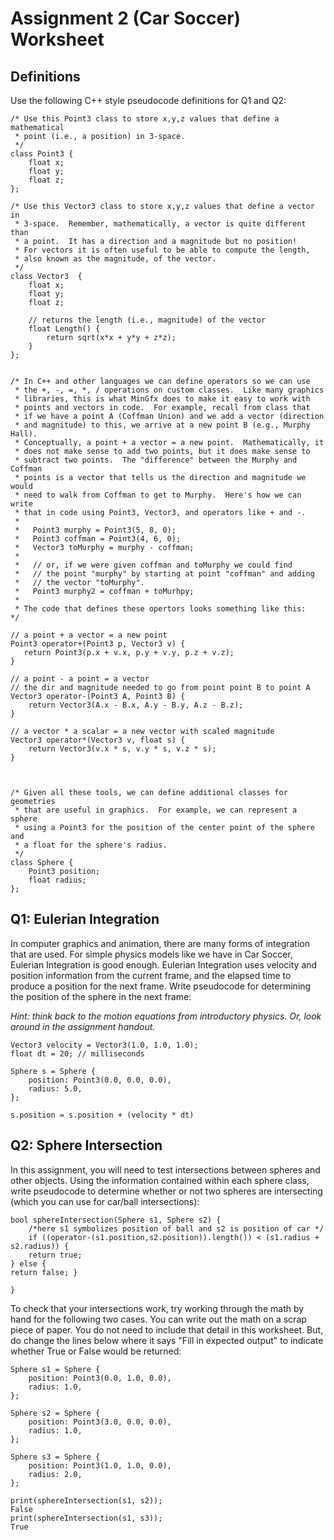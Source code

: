 # Assignment 2 (Car Soccer) Worksheet

## Definitions

Use the following C++ style pseudocode definitions for Q1 and Q2:

```
/* Use this Point3 class to store x,y,z values that define a mathematical
 * point (i.e., a position) in 3-space.
 */
class Point3 {
    float x;
    float y;
    float z;
};

/* Use this Vector3 class to store x,y,z values that define a vector in
 * 3-space.  Remember, mathematically, a vector is quite different than
 * a point.  It has a direction and a magnitude but no position!
 * For vectors it is often useful to be able to compute the length,
 * also known as the magnitude, of the vector.
 */
class Vector3  {
    float x;
    float y;
    float z;
    
    // returns the length (i.e., magnitude) of the vector
    float Length() {
        return sqrt(x*x + y*y + z*z);
    }
};


/* In C++ and other languages we can define operators so we can use
 * the +, -, =, *, / operations on custom classes.  Like many graphics
 * libraries, this is what MinGfx does to make it easy to work with
 * points and vectors in code.  For example, recall from class that
 * if we have a point A (Coffman Union) and we add a vector (direction
 * and magnitude) to this, we arrive at a new point B (e.g., Murphy Hall).
 * Conceptually, a point + a vector = a new point.  Mathematically, it
 * does not make sense to add two points, but it does make sense to 
 * subtract two points.  The "difference" between the Murphy and Coffman 
 * points is a vector that tells us the direction and magnitude we would
 * need to walk from Coffman to get to Murphy.  Here's how we can write
 * that in code using Point3, Vector3, and operators like + and -.
 *
 *   Point3 murphy = Point3(5, 8, 0);
 *   Point3 coffman = Point3(4, 6, 0);
 *   Vector3 toMurphy = murphy - coffman; 
 *
 *   // or, if we were given coffman and toMurphy we could find
 *   // the point "murphy" by starting at point "coffman" and adding
 *   // the vector "toMurphy".
 *   Point3 murphy2 = coffman + toMurhpy; 
 *
 * The code that defines these opertors looks something like this:
*/

// a point + a vector = a new point
Point3 operator+(Point3 p, Vector3 v) { 
   return Point3(p.x + v.x, p.y + v.y, p.z + v.z); 
}

// a point - a point = a vector 
// the dir and magnitude needed to go from point point B to point A
Vector3 operator-(Point3 A, Point3 B) {
    return Vector3(A.x - B.x, A.y - B.y, A.z - B.z);
}

// a vector * a scalar = a new vector with scaled magnitude
Vector3 operator*(Vector3 v, float s) {
    return Vector3(v.x * s, v.y * s, v.z * s);
}



/* Given all these tools, we can define additional classes for geometries
 * that are useful in graphics.  For example, we can represent a sphere
 * using a Point3 for the position of the center point of the sphere and
 * a float for the sphere's radius.
 */
class Sphere {
    Point3 position;
    float radius;
};
```

## Q1: Eulerian Integration

In computer graphics and animation, there are many forms of integration that
are used. For simple physics models like we have in Car Soccer, Eulerian
Integration is good enough. Eulerian Integration uses velocity and position
information from the current frame, and the elapsed time to produce a position
for the next frame. Write pseudocode for determining the position of the sphere in the
next frame:

*Hint: think back to the motion equations from introductory physics. Or, look
around in the assignment handout.*

```
Vector3 velocity = Vector3(1.0, 1.0, 1.0);
float dt = 20; // milliseconds

Sphere s = Sphere {
    position: Point3(0.0, 0.0, 0.0),
    radius: 5.0,
};

s.position = s.position + (velocity * dt)
```



## Q2: Sphere Intersection

In this assignment, you will need to test intersections between spheres and
other objects. Using the information contained within each sphere class,
write pseudocode to determine whether or not two spheres are intersecting
(which you can use for car/ball intersections):

```
bool sphereIntersection(Sphere s1, Sphere s2) {
	/*here s1 symbolizes position of ball and s2 is position of car */
    if ((operator-(s1.position,s2.position)).length()) < (s1.radius + s2.radius)) {
 	return true;
} else {
return false; }

}
```

To check that your intersections work, try working through the math by hand for the
following two cases.  You can write out the math on a scrap piece of paper.   You do
not need to include that detail in this worksheet.  But, do change the lines below where
it says "Fill in expected output" to indicate whether True or False would be returned:

```
Sphere s1 = Sphere {
    position: Point3(0.0, 1.0, 0.0),
    radius: 1.0,
};

Sphere s2 = Sphere {
    position: Point3(3.0, 0.0, 0.0),
    radius: 1.0,
};

Sphere s3 = Sphere {
    position: Point3(1.0, 1.0, 0.0),
    radius: 2.0,
};

print(sphereIntersection(s1, s2));
False
print(sphereIntersection(s1, s3));
True
```
